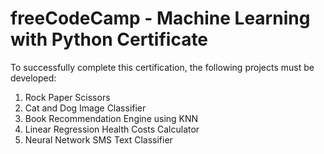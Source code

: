 # freeCodeCamp - Machine Learning with Python Certificate

To successfully complete this certification, the following projects must be developed:
1. Rock Paper Scissors
2. Cat and Dog Image Classifier
3. Book Recommendation Engine using KNN
4. Linear Regression Health Costs Calculator
5. Neural Network SMS Text Classifier